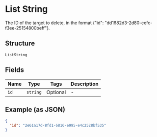 
# List String

The ID of the target to delete, in the format {"id": "dd1682d3-2d80-cefc-f3ee-25154800beff"}.

## Structure

`ListString`

## Fields

| Name | Type | Tags | Description |
|  --- | --- | --- | --- |
| `id` | `string` | Optional | - |

## Example (as JSON)

```json
{
  "id": "2e61a17d-8fd1-6816-e995-e4c2528bf535"
}
```

